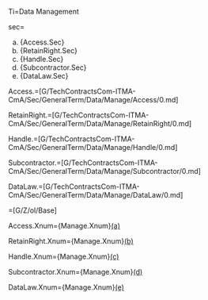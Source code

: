 Ti=Data Management

sec=<ol type="a" class="secs-and"><li>{Access.Sec}<li>{RetainRight.Sec}<li>{Handle.Sec}<li>{Subcontractor.Sec}<li>{DataLaw.Sec}</ol>

Access.=[G/TechContractsCom-ITMA-CmA/Sec/GeneralTerm/Data/Manage/Access/0.md]

RetainRight.=[G/TechContractsCom-ITMA-CmA/Sec/GeneralTerm/Data/Manage/RetainRight/0.md]

Handle.=[G/TechContractsCom-ITMA-CmA/Sec/GeneralTerm/Data/Manage/Handle/0.md]

Subcontractor.=[G/TechContractsCom-ITMA-CmA/Sec/GeneralTerm/Data/Manage/Subcontractor/0.md]

DataLaw.=[G/TechContractsCom-ITMA-CmA/Sec/GeneralTerm/Data/Manage/DataLaw/0.md]

=[G/Z/ol/Base]

Access.Xnum={Manage.Xnum}<a href="#GeneralTerm.Data.Manage.Access.Sec" class="xref">(a)</a>

RetainRight.Xnum={Manage.Xnum}<a href="#GeneralTerm.Data.Manage.RetainRight.Sec" class="xref">(b)</a>

Handle.Xnum={Manage.Xnum}<a href="#GeneralTerm.Data.Manage.Handle.Sec" class="xref">(c)</a>

Subcontractor.Xnum={Manage.Xnum}<a href="#GeneralTerm.Data.Manage.Subcontractor.Sec" class="xref">(d)</a>

DataLaw.Xnum={Manage.Xnum}<a href="#GeneralTerm.Data.Manage.DataLaw.Sec" class="xref">(e)</a>
